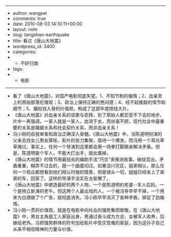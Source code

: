 - ---
- author: wangpei
- comments: true
- date: 2010-08-03 14:10:11+00:00
- layout: note
- slug: tangshan-earthquake
- title: 看过《唐山大地震》
- wordpress_id: 3400
- categories:
- - 不好归类
- tags:
- - 电影
- ---
- 看了《唐山大地震》，对国产电影彻底失望。1、不知节制的煽情；2、血亲至上的原始部落伦理观；3、政治上保持正确的憋闷感；4、经不起推敲的情节和细节；5、媚权钱入骨的价值观，构成了这部年度捞钱大片。
- 《唐山大地震》对血亲关系的讴歌与崇拜，到了原始人都忍受不下去的地步。片中一再强调，一家人就是一家人，血浓于水。而丝毫不顾，现代社会中最重要的关系是婚姻关系和社会契约关系，而非血亲关系！
- 冯小刚的自我审查和政治正确深入骨髓。《唐山大地震》中，当陈道明扮演的父亲去找女儿男友算账，影片的张力集聚，亟待一个爆发，而冯用一个耳光草草掩过。事实上，任何一个导演到这里都会用一场拳打脚踢来解决矛盾。但是，陈道明是个军人，不能大打出手，就此痿掉。
- 《唐山大地震》的情节用最拙劣的编剧手法“巧合”来推进故事。破绽百出，矛盾重重，糊弄不过去的，就一个画面切过。如果汶川灾区，姐弟相认，那么任何一个观众都想看到他们相认时候的情景，但是镜头一切，姐姐已经坐上了弟弟的车，回家了。这样的导演手法实在太偷懒了。
- 《唐山大地震》中塑造最好的两个人物，一个是陈道明的老婆--军人后妈，一个是杨立新演的老牛。但这两个人最出戏的人，一个被冯导早早干掉，一个用来为白酒做了个广告，就彻底消失。冯小刚早早消灭了各种矛盾，铆足了劲煽情。
- 冯小刚一贯的价值观，就是在电影中向社会的强势集团致敬。在《唐山大地震》中，男女主角是工人家庭出身，男通过奋斗成为方总，女被军人收养，后嫁给老外。冯把强势群体的符号加给影片中受灾受难的家庭，因为这孙子自己从来不相信精神的力量与价值。
